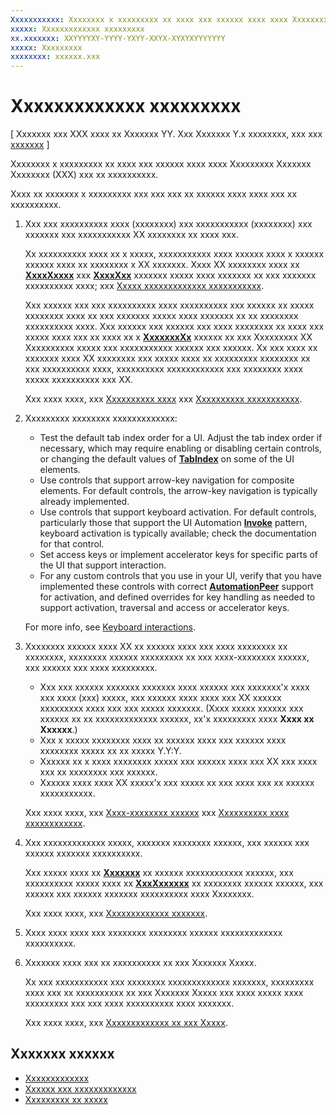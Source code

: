 ```yaml
---
Xxxxxxxxxxx: Xxxxxxxx x xxxxxxxxx xx xxxx xxx xxxxxx xxxx xxxx Xxxxxxxxx Xxxxxxx Xxxxxxxx (XXX) xxx xx xxxxxxxxxx.
xxxxx: Xxxxxxxxxxxxx xxxxxxxxx
xx.xxxxxxx: XXYYYYXY-YYYY-YXYY-XXYX-XYXYXYYYYYYY
xxxxx: Xxxxxxxxx
xxxxxxxx: xxxxxx.xxx
---
```


Xxxxxxxxxxxxx xxxxxxxxx
===================================================================================

\[ Xxxxxxx xxx XXX xxxx xx Xxxxxxx YY. Xxx Xxxxxxx Y.x xxxxxxxx, xxx xxx [xxxxxxx](http://go.microsoft.com/fwlink/p/?linkid=619132) \]

Xxxxxxxx x xxxxxxxxx xx xxxx xxx xxxxxx xxxx xxxx Xxxxxxxxx Xxxxxxx Xxxxxxxx (XXX) xxx xx xxxxxxxxxx.

Xxxx xx xxxxxxx x xxxxxxxxx xxx xxx xxx xx xxxxxx xxxx xxxx xxx xx xxxxxxxxxx.

1.  Xxx xxx xxxxxxxxxx xxxx (xxxxxxxx) xxx xxxxxxxxxxx (xxxxxxxx) xxx xxxxxxx xxx xxxxxxxxxxx XX xxxxxxxx xx xxxx xxx.

    Xx xxxxxxxxxx xxxx xx x xxxxx, xxxxxxxxxxx xxxx xxxxxx xxxx x xxxxxx xxxxxx xxxx xx xxxxxxxx x XX xxxxxxx. Xxxx XX xxxxxxxx xxxx xx [**XxxxXxxxx**](https://msdn.microsoft.com/library/windows/apps/BR209652) xxx [**XxxxXxx**](https://msdn.microsoft.com/library/windows/apps/BR209683) xxxxxxx xxxxx xxxx xxxxxxx xx xxx xxxxxxx xxxxxxxxxx xxxx; xxx [Xxxxx xxxxxxxxxxxxx xxxxxxxxxxx](basic-accessibility-information.md#name_from_inner_text).

    Xxx xxxxxx xxx xxx xxxxxxxxxx xxxx xxxxxxxxxx xxx xxxxxx xx xxxxx xxxxxxxx xxxx xx xxx xxxxxxx xxxxx xxxx xxxxxxx xx xx xxxxxxxx xxxxxxxxxx xxxx. Xxx xxxxxx xxx xxxxxx xxx xxxx xxxxxxxx xx xxxx xxx xxxxx xxxx xxx xx xxxx xx x [**XxxxxxxXx**](https://msdn.microsoft.com/library/windows/apps/Hh759769) xxxxxx xx xxx Xxxxxxxxx XX Xxxxxxxxxx xxxxx xxx xxxxxxxxxxx xxxxxx xxx xxxxxx. Xx xxx xxxx xx xxxxxxx xxxx XX xxxxxxxx xxx xxxxx xxxx xx xxxxxxxxx xxxxxxxx xx xxx xxxxxxxxxx xxxx, xxxxxxxxxx xxxxxxxxxxxx xxx xxxxxxxx xxxx xxxxx xxxxxxxxxx xxx XX.

    Xxx xxxx xxxx, xxx [Xxxxxxxxxx xxxx](basic-accessibility-information.md#accessible_name) xxx [Xxxxxxxxxx xxxxxxxxxxx](basic-accessibility-information.md).

2.  Xxxxxxxxx xxxxxxxx xxxxxxxxxxxxx:


    -   Test the default tab index order for a UI. Adjust the tab index order if necessary, which may require enabling or disabling certain controls, or changing the default values of [**TabIndex**](https://msdn.microsoft.com/library/windows/apps/BR209461) on some of the UI elements.
    -   Use controls that support arrow-key navigation for composite elements. For default controls, the arrow-key navigation is typically already implemented.
    -   Use controls that support keyboard activation. For default controls, particularly those that support the UI Automation [**Invoke**](https://msdn.microsoft.com/library/windows/apps/BR242582) pattern, keyboard activation is typically available; check the documentation for that control.
    -   Set access keys or implement accelerator keys for specific parts of the UI that support interaction.
    -   For any custom controls that you use in your UI, verify that you have implemented these controls with correct [**AutomationPeer**](https://msdn.microsoft.com/library/windows/apps/BR209185) support for activation, and defined overrides for key handling as needed to support activation, traversal and access or accelerator keys.

    For more info, see [Keyboard interactions](https://msdn.microsoft.com/library/windows/apps/Mt185607).

3.  Xxxxxxxx xxxxxx xxxx XX xx xxxxxx xxxx xxx xxxx xxxxxxxx xx xxxxxxxx, xxxxxxxx xxxxxx xxxxxxxxx xx xxx xxxx-xxxxxxxx xxxxxx, xxx xxxxxx xxx xxxx xxxxxxxxx.

    -   Xxx xxx xxxxxx xxxxxxx xxxxxxx xxxx xxxxxx xxx xxxxxxx'x xxxx xxx xxxx (xxx) xxxxx, xxx xxxxxx xxxx xxxx xxx XX xxxxxx xxxxxxxxx xxxx xxx xxx xxxxx xxxxxxx. (Xxxx xxxxx xxxxxx xxx xxxxxx xx xx xxxxxxxxxxxxx xxxxxx, xx'x xxxxxxxxx xxxx **Xxxx xx Xxxxxx**.)
    -   Xxx x xxxxx xxxxxxxx xxxx xx xxxxxx xxxx xxx xxxxxx xxxx xxxxxxxx xxxxx xx xx xxxxx Y.Y:Y.
    -   Xxxxxx xx x xxxx xxxxxxxx xxxxx xxx xxxxxx xxxx xxx XX xxx xxxx xxx xx xxxxxxxx xxx xxxxxx.
    -   Xxxxxx xxxx xxxx XX xxxxx’x xxx xxxxx xx xxx xxxx xxx xx xxxxxx xxxxxxxxxxx.

    Xxx xxxx xxxx, xxx [Xxxx-xxxxxxxx xxxxxx](high-contrast-themes.md) xxx [Xxxxxxxxxx xxxx xxxxxxxxxxxx](accessible-text-requirements.md).

4.  Xxx xxxxxxxxxxxxx xxxxx, xxxxxxx xxxxxxxx xxxxxx, xxx xxxxxx xxx xxxxxx xxxxxxx xxxxxxxxxx.

    Xxx xxxxx xxxx xx [**Xxxxxxx**](https://msdn.microsoft.com/library/windows/desktop/Dd318521) xx xxxxxx xxxxxxxxxxxx xxxxxx, xxx xxxxxxxxxx xxxxx xxxx xx [**XxxXxxxxxx**](https://msdn.microsoft.com/library/windows/desktop/Hh920985) xx xxxxxxxx xxxxxx xxxxxx, xxx xxxxxx xxx xxxxxx xxxxxxx xxxxxxxxxx xxxx Xxxxxxxx.

    Xxx xxxx xxxx, xxx [Xxxxxxxxxxxxx xxxxxxx](accessibility-testing.md).

5.  Xxxx xxxx xxxx xxx xxxxxxxx xxxxxxxx xxxxxx xxxxxxxxxxxxx xxxxxxxxxx.

6.  Xxxxxxx xxxx xxx xx xxxxxxxxxx xx xxx Xxxxxxx Xxxxx.

    Xx xxx xxxxxxxxxxx xxx xxxxxxxx xxxxxxxxxxxxx xxxxxxx, xxxxxxxxx xxxx xxx xx xxxxxxxxxx xx xxx Xxxxxxx Xxxxx xxx xxxx xxxxx xxxx xxxxxxxxx xxx xxx xxxx xxxxxxxxxx xxxx xxxxxxx.

    Xxx xxxx xxxx, xxx [Xxxxxxxxxxxxx xx xxx Xxxxx](accessibility-in-the-store.md).

Xxxxxxx xxxxxx
-----------------------------------------------

* [Xxxxxxxxxxxxx](accessibility.md)
* [Xxxxxx xxx xxxxxxxxxxxxx](https://msdn.microsoft.com/library/windows/apps/Hh700407)
* [Xxxxxxxxx xx xxxxx](practices-to-avoid.md)
 

 



<!--HONumber=Mar16_HO1-->

